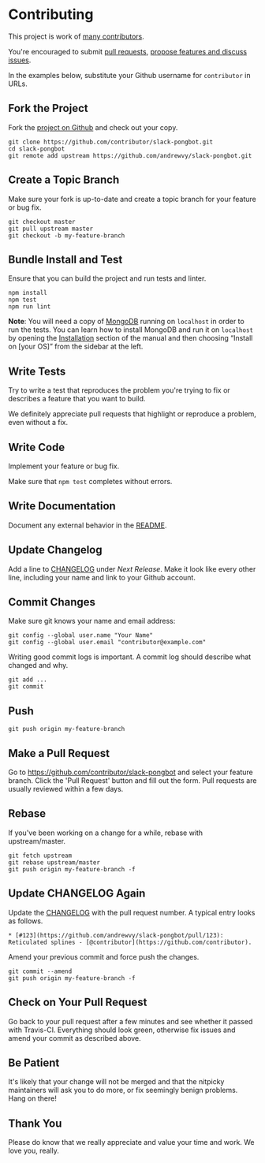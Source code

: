 # Contributing

This project is work of [many contributors](https://github.com/andrewvy/slack-pongbot/graphs/contributors).

You're encouraged to submit [pull requests](https://github.com/andrewvy/slack-pongbot/pulls), [propose features and discuss issues](https://github.com/andrewvy/slack-pongbot/issues).

In the examples below, substitute your Github username for `contributor` in URLs.

## Fork the Project

Fork the [project on Github](https://github.com/andrewvy/slack-pongbot) and check out your copy.

```
git clone https://github.com/contributor/slack-pongbot.git
cd slack-pongbot
git remote add upstream https://github.com/andrewvy/slack-pongbot.git
```

## Create a Topic Branch

Make sure your fork is up-to-date and create a topic branch for your feature or bug fix.

```
git checkout master
git pull upstream master
git checkout -b my-feature-branch
```

## Bundle Install and Test

Ensure that you can build the project and run tests and linter.

```
npm install
npm test
npm run lint
```

**Note**: You will need a copy of [MongoDB](https://www.mongodb.org/downloads) running on `localhost` in order to run the tests. You can learn how to install MongoDB and run it on `localhost` by opening the [Installation](http://docs.mongodb.org/master/installation/) section of the manual and then choosing “Install on [your OS]” from the sidebar at the left.

## Write Tests

Try to write a test that reproduces the problem you're trying to fix or describes a feature that you want to build.

We definitely appreciate pull requests that highlight or reproduce a problem, even without a fix.

## Write Code

Implement your feature or bug fix.

Make sure that `npm test` completes without errors.

## Write Documentation

Document any external behavior in the [README](README.md).

## Update Changelog

Add a line to [CHANGELOG](CHANGELOG.md) under *Next Release*.
Make it look like every other line, including your name and link to your Github account.

## Commit Changes

Make sure git knows your name and email address:

```
git config --global user.name "Your Name"
git config --global user.email "contributor@example.com"
```

Writing good commit logs is important. A commit log should describe what changed and why.

```
git add ...
git commit
```

## Push

```
git push origin my-feature-branch
```

## Make a Pull Request

Go to https://github.com/contributor/slack-pongbot and select your feature branch.
Click the 'Pull Request' button and fill out the form. Pull requests are usually reviewed within a few days.

## Rebase

If you've been working on a change for a while, rebase with upstream/master.

```
git fetch upstream
git rebase upstream/master
git push origin my-feature-branch -f
```

## Update CHANGELOG Again

Update the [CHANGELOG](CHANGELOG.md) with the pull request number. A typical entry looks as follows.

```
* [#123](https://github.com/andrewvy/slack-pongbot/pull/123): Reticulated splines - [@contributor](https://github.com/contributor).
```

Amend your previous commit and force push the changes.

```
git commit --amend
git push origin my-feature-branch -f
```

## Check on Your Pull Request

Go back to your pull request after a few minutes and see whether it passed with Travis-CI. Everything should look green, otherwise fix issues and amend your commit as described above.

## Be Patient

It's likely that your change will not be merged and that the nitpicky maintainers will ask you to do more, or fix seemingly benign problems. Hang on there!

## Thank You

Please do know that we really appreciate and value your time and work. We love you, really.
